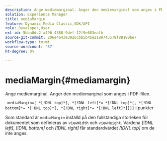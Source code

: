 ```yaml
---
description: Ange mediemarginal. Anger den mediemarginal som anges i PDF-filen.
solution: Experience Manager
title: mediaMargin
feature: Dynamic Media Classic,SDK/API
role: Developer,User
exl-id: 5bba0dc2-a496-4380-9def-12f9e683eafb
source-git-commit: 206e4643e3926cb85b4be2189743578f88180be7
workflow-type: tm+mt
source-wordcount: '57'
ht-degree: 0%

---
```


# mediaMargin{#mediamargin}

Ange mediemarginal. Anger den mediemarginal som anges i PDF-filen.

` mediaMargin=[ *[!DNL top]*[, *[!DNL left]*= *[!DNL top]*[, *[!DNL bottom]*= *[!DNL top]*[, *[!DNL right]*= *[!DNL left]*]]]]` i punkter

Som standard är `mediaMargin` inställd på den fullständiga storleken för dokumentet som definieras av `viewWidth` och `viewHeight`. Värdena *[!DNL left]*, *[!DNL bottom]* och *[!DNL right]* får standardvärdet *[!DNL top]* om de inte anges.
